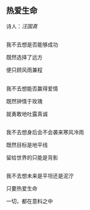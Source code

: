 ## 热爱生命

诗人：*汪国真*
##
我不去想是否能够成功

既然选择了远方

便只顾风雨兼程

##
我不去想能否赢得爱情

既然钟情于玫瑰

就勇敢地吐露真诚

##
我不去想身后会不会袭来寒风冷雨

既然目标是地平线

留给世界的只能是背影

##
我不去想未来是平坦还是泥泞

只要热爱生命

一切，都在意料之中
